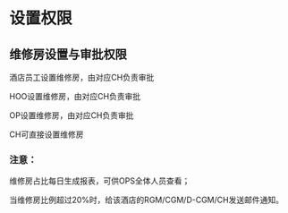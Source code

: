 # 设置权限

## 维修房设置与审批权限

酒店员工设置维修房，由对应CH负责审批

HOO设置维修房，由对应CH负责审批

OP设置维修房，由对应CH负责审批

CH可直接设置维修房

### 注意：

维修房占比每日生成报表，可供OPS全体人员查看；

当维修房比例超过20%时，给该酒店的RGM/CGM/D-CGM/CH发送邮件通知。

